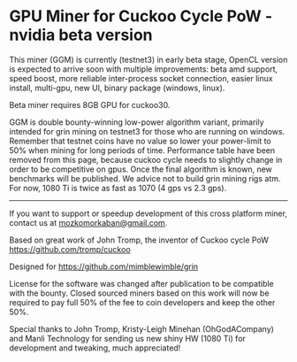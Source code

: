 # GPU Miner for Cuckoo Cycle PoW - nvidia beta version

This miner (GGM) is currently (testnet3) in early beta stage, OpenCL version is expected to arrive soon with multiple improvements: beta amd support, speed boost, more reliable inter-process socket connection, easier linux install, multi-gpu, new UI, binary package (windows, linux).

Beta miner requires 8GB GPU for cuckoo30. 

GGM is double bounty-winning low-power algorithm variant, primarily intended for grin mining on testnet3 for those who are running on windows. Remember that testnet coins have no value so lower your power-limit to 50% when mining for long periods of time. Performance table have been removed from this page, because cuckoo cycle needs to slightly change in order to be competitive on gpus. Once the final algorithm is known, new benchmarks will be published. We advice not to build grin mining rigs atm. For now, 1080 Ti is twice as fast as 1070 (4 gps vs 2.3 gps). 

---------------------------------------------------

If you want to support or speedup development of this cross platform miner, contact us at mozkomorkaban@gmail.com.

Based on great work of John Tromp, the inventor of Cuckoo cycle PoW  https://github.com/tromp/cuckoo

Designed for https://github.com/mimblewimble/grin

License for the software was changed after publication to be compatible with the bounty. Closed sourced miners based on this work will now be required to pay full 50% of the fee to coin developers and keep the other 50%.

Special thanks to John Tromp, Kristy-Leigh Minehan (OhGodACompany) and Manli Technology for sending us new shiny HW (1080 Ti) for development and tweaking, much appreciated!
